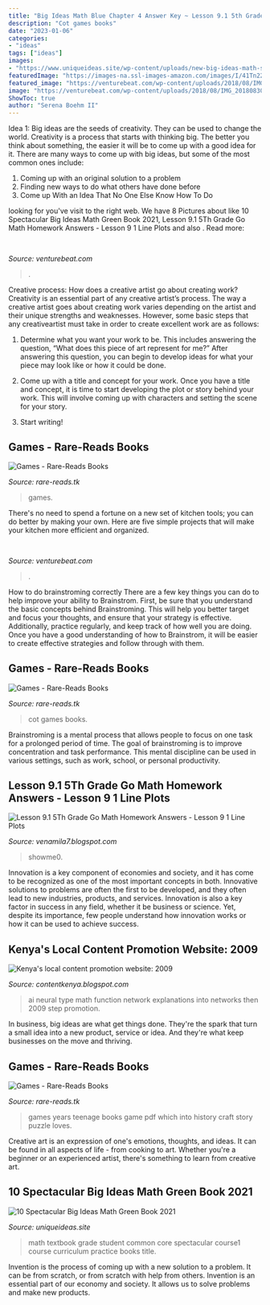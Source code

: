 ```yaml
---
title: "Big Ideas Math Blue Chapter 4 Answer Key ~ Lesson 9.1 5th Grade Go Math Homework Answers"
description: "Cot games books"
date: "2023-01-06"
categories:
- "ideas"
tags: ["ideas"]
images:
- "https://www.uniqueideas.site/wp-content/uploads/new-big-ideas-math-student-textbook-grade-6-course1-common-core-1.jpg"
featuredImage: "https://images-na.ssl-images-amazon.com/images/I/41Tn22x9mjL._SX330_BO1,204,203,200_.jpg"
featured_image: "https://venturebeat.com/wp-content/uploads/2018/08/IMG_20180830_095804.jpg?w=800"
image: "https://venturebeat.com/wp-content/uploads/2018/08/IMG_20180830_095804.jpg?w=800"
ShowToc: true
author: "Serena Boehm II"
---
```



Idea 1: Big ideas are the seeds of creativity. They can be used to change the world.
Creativity is a process that starts with thinking big. The better you think about something, the easier it will be to come up with a good idea for it. There are many ways to come up with big ideas, but some of the most common ones include:
1. Coming up with an original solution to a problem
2. Finding new ways to do what others have done before
3. Come up With an Idea That No One Else Know How To Do

	

		
looking for  you've visit to the right web. We have 8 Pictures about  like 10 Spectacular Big Ideas Math Green Book 2021, Lesson 9.1 5Th Grade Go Math Homework Answers - Lesson 9 1 Line Plots and also . Read more:
		
    
## 

<img loading=lazy src="https://venturebeat.com/wp-content/uploads/2020/05/hp-spring-4.jpg" onerror="this.onerror=null;this.src='https://tse1.mm.bing.net/th?id=OIP.5Eh6tApXNensZpKqgv-7wQHaEl&amp;pid=15.1';" alt="">

_Source: venturebeat.com_

>. 

	

Creative process: How does a creative artist go about creating work?
Creativity is an essential part of any creative artist’s process. The way a creative artist goes about creating work varies depending on the artist and their unique strengths and weaknesses. However, some basic steps that any creativeartist must take in order to create excellent work are as follows:
1. Determine what you want your work to be. This includes answering the question, “What does this piece of art represent for me?” After answering this question, you can begin to develop ideas for what your piece may look like or how it could be done.

2. Come up with a title and concept for your work. Once you have a title and concept, it is time to start developing the plot or story behind your work. This will involve coming up with characters and setting the scene for your story.

3. Start writing!

    
## Games - Rare-Reads Books

<img loading=lazy src="https://images-na.ssl-images-amazon.com/images/I/41Tn22x9mjL._SX330_BO1,204,203,200_.jpg" onerror="this.onerror=null;this.src='https://tse4.mm.bing.net/th?id=OIP.ZOXBdKuTEfkW9WtWY74RmAAAAA&amp;pid=15.1';" alt="Games - Rare-Reads Books">

_Source: rare-reads.tk_

>games. 

	

There's no need to spend a fortune on a new set of kitchen tools; you can do better by making your own. Here are five simple projects that will make your kitchen more efficient and organized.

    
## 

<img loading=lazy src="https://venturebeat.com/wp-content/uploads/2018/08/IMG_20180830_095804.jpg?w=800" onerror="this.onerror=null;this.src='https://tse2.mm.bing.net/th?id=OIP.8MRUSXiwCzcqWjyMXwBfUAHaFj&amp;pid=15.1';" alt="">

_Source: venturebeat.com_

>. 

	

How to do brainstroming correctly
There are a few key things you can do to help improve your ability to Brainstrom. First, be sure that you understand the basic concepts behind Brainstroming. This will help you better target and focus your thoughts, and ensure that your strategy is effective. Additionally, practice regularly, and keep track of how well you are doing. Once you have a good understanding of how to Brainstrom, it will be easier to create effective strategies and follow through with them.

    
## Games - Rare-Reads Books

<img loading=lazy src="https://images-na.ssl-images-amazon.com/images/I/61H-lDarSbL._SX496_BO1,204,203,200_.jpg" onerror="this.onerror=null;this.src='https://tse2.mm.bing.net/th?id=OIP.gLcwZyLYZseKX8E978TJWwHaHb&amp;pid=15.1';" alt="Games - Rare-Reads Books">

_Source: rare-reads.tk_

>cot games books. 

	

Brainstroming is a mental process that allows people to focus on one task for a prolonged period of time. The goal of brainstroming is to improve concentration and task performance. This mental discipline can be used in various settings, such as work, school, or personal productivity.

    
## Lesson 9.1 5Th Grade Go Math Homework Answers - Lesson 9 1 Line Plots

<img loading=lazy src="https://showme0-9071.kxcdn.com/files/41448/pictures/thumbs/2327280/last_thumb1457726208.jpg" onerror="this.onerror=null;this.src='https://tse4.mm.bing.net/th?id=OIP.7x10QteIC1OxL59pPIDF4AHaFj&amp;pid=15.1';" alt="Lesson 9.1 5Th Grade Go Math Homework Answers - Lesson 9 1 Line Plots">

_Source: venamila7.blogspot.com_

>showme0. 

	

Innovation is a key component of economies and society, and it has come to be recognized as one of the most important concepts in both. Innovative solutions to problems are often the first to be developed, and they often lead to new industries, products, and services. Innovation is also a key factor in success in any field, whether it be business or science. Yet, despite its importance, few people understand how innovation works or how it can be used to achieve success.

    
## Kenya&#039;s Local Content Promotion Website: 2009

<img loading=lazy src="https://lh5.googleusercontent.com/proxy/Tc0GLIod00sht508jmzJ1zMQqXenCFNOQUMqw0DgZADS9ug3S0baLRTU-8GRNKbiqqHg0aSn5PhhSz0cEnehk2h6KAcN-Okaj124SsvSJDCOtg=s0-d" onerror="this.onerror=null;this.src='https://tse1.mm.bing.net/th?id=OIP.2_tgLrfLUXqWIsX8to8R6QAAAA&amp;pid=15.1';" alt="Kenya&#039;s local content promotion website: 2009">

_Source: contentkenya.blogspot.com_

>ai neural type math function network explanations into networks then 2009 step promotion. 

	

In business, big ideas are what get things done. They're the spark that turn a small idea into a new product, service or idea. And they're what keep businesses on the move and thriving.

    
## Games - Rare-Reads Books

<img loading=lazy src="https://images-na.ssl-images-amazon.com/images/I/410eJhbxwAL._SX313_BO1,204,203,200_.jpg" onerror="this.onerror=null;this.src='https://tse2.mm.bing.net/th?id=OIP.-9_6s4LVmqMPimqxo_v_hAAAAA&amp;pid=15.1';" alt="Games - Rare-Reads Books">

_Source: rare-reads.tk_

>games years teenage books game pdf which into history craft story puzzle loves. 

	

Creative art is an expression of one's emotions, thoughts, and ideas. It can be found in all aspects of life - from cooking to art. Whether you're a beginner or an experienced artist, there's something to learn from creative art.

    
## 10 Spectacular Big Ideas Math Green Book 2021

<img loading=lazy src="https://www.uniqueideas.site/wp-content/uploads/new-big-ideas-math-student-textbook-grade-6-course1-common-core-1.jpg" onerror="this.onerror=null;this.src='https://tse1.mm.bing.net/th?id=OIP.CNRcUsNP1q-WaO1HUZUjYAHaI7&amp;pid=15.1';" alt="10 Spectacular Big Ideas Math Green Book 2021">

_Source: uniqueideas.site_

>math textbook grade student common core spectacular course1 course curriculum practice books title. 

	

Invention is the process of coming up with a new solution to a problem. It can be from scratch, or from scratch with help from others. Invention is an essential part of our economy and society. It allows us to solve problems and make new products.

